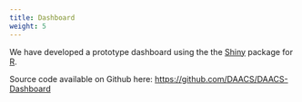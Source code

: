 ```yaml
---
title: Dashboard
weight: 5
---
```


We have developed a prototype dashboard using the the [Shiny](https://shiny.rstudio.com) package for [R](https://www.r-project.org).

Source code available on Github here: https://github.com/DAACS/DAACS-Dashboard
